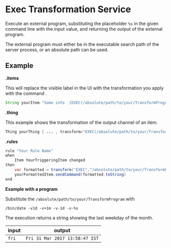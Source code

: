 # Exec Transformation Service

Execute an external program, substituting the placeholder `%s` in the given command line with the input value, and returning the output of the external program.

The external program must either be in the executable search path of the server process, or an absolute path can be used.

## Example

**.items**

This will replace the visible label in the UI with the transformation you apply with the command <YourCommand>.
  
```java
String yourItem "Some info  [EXEC(/absolute/path/to/your/TransformProgram %s):%s]"
```
  
**.thing**

This example shows the transformation of the output channel of an item.

```java
Thing yourThing [ ... , transform="EXEC(/absolute/path/to/your/TransformProgram %s)"]
```

**.rules**

```java
rule "Your Rule Name"
when
    Item YourTriggeringItem changed
then
    var formatted = transform("EXEC","/absolute/path/to/your/TransformProgram", YourTriggeringItem.state.toString)
    yourFormattedItem.sendCommand(formatted.toString) 
end
```

**Example with a program**

Substitute the `/absolute/path/to/your/TransformProgram` with

```shell
/bin/date -v1d -v+1m -v-1d -v-%s
```

The execution returns a string showing the last weekday of the month.

| input | output                         |
|-------|--------------------------------|
| `fri` | `Fri 31 Mar 2017 13:58:47 IST` |
